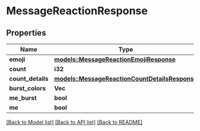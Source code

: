 # MessageReactionResponse

## Properties

Name | Type | Description | Notes
------------ | ------------- | ------------- | -------------
**emoji** | [**models::MessageReactionEmojiResponse**](MessageReactionEmojiResponse.md) |  | 
**count** | **i32** |  | 
**count_details** | [**models::MessageReactionCountDetailsResponse**](MessageReactionCountDetailsResponse.md) |  | 
**burst_colors** | **Vec<String>** |  | 
**me_burst** | **bool** |  | 
**me** | **bool** |  | 

[[Back to Model list]](../README.md#documentation-for-models) [[Back to API list]](../README.md#documentation-for-api-endpoints) [[Back to README]](../README.md)


